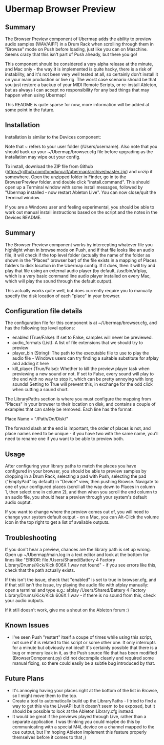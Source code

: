 # Ubermap Browser Preview

## Summary

The Browser Preview component of Ubermap adds the ability to preview audio samples (WAV/AIFF) in a Drum Rack when scrolling through them in "Browse" mode on Push before loading, just like you can on Maschine. Seems crazy that this isn't part of Push already, but there you go!

This component should be considered a very alpha release at the minute, and Mac only - the way it is implemented is quite hacky, there is a risk of instability, and it's not been very well tested at all, so certainly don't install it on your main production or live rig. The worst case scenario should be that you just restore a backup of your MIDI Remote Scripts, or re-install Ableton, but as always I can accept no responsibility for any bad things that may happen when using Ubermap!

This README is quite sparse for now, more information will be added at some point in the future.

## Installation

Installation is similar to the Devices component:

Note that ~ refers to your user folder (/Users/username). Also note that you should back up your ~/Ubermap/browser.cfg file before upgrading as the installation may wipe out your config.

To install, download the ZIP file from Github (https://github.com/tomduncalf/ubermap/archive/master.zip) and unzip it somewhere. Open the unzipped folder in Finder, go in to the BrowserPreview folder, and double click "install.command". This should open up a Terminal window with some install messages, followed by "Ubermap installed - now restart Ableton Live". You can now close/quit the Terminal window.

If you are a Windows user and feeling experimental, you should be able to work out manual install instructions based on the script and the notes in the Devices README.

## Summary

The Browser Preview component works by intercepting whatever file you highlight when in browse mode on Push, and if that file looks like an audio file, it will check if the top level folder (actually the name of the folder as shown in the "Places" browser bar) of the file exists in a mapping of Places folders to disk location in the Ubermap config. If it does, then it will try and play that file using an external audio player (by default, /usr/bin/afplay, which is a very basic command line audio player installed on every Mac, which will play the sound through the default output).

This actually works quite well, but does currently require you to manually specify the disk location of each "place" in your browser.

## Configuration file details

The configuration file for this component is at ~/Ubermap/browser.cfg, and has the following top level options:

- enabled (True/False): If set to False, samples will never be previewed.
- audio_formats (List): A list of file extensions that we should try to preview
- player_bin (String): The path to the executable file to use to play the audio file - Windows users can try finding a suitable substitute for afplay and adding it here
- kill_player (True/False): Whether to kill the preview player task when previewing a new sound or not. If set to False, every sound will play to the end with no way to stop it, which can be pretty annoying with long sounds! Setting to True will prevent this, in exchange for the odd click when cutting a sound short.

The LibraryPaths section is where you must configure the mapping from "Places" in your browser to their location on disk, and contains a couple of examples that can safely be removed. Each line has the format:

Place Name = "/Path/On/Disk/"

The forward slash at the end is important, the order of places is not, and place names need to be unique - if you have two with the same name, you'll need to rename one if you want to be able to preview both.

## Usage

After configuring your library paths to match the places you have configured in your browser, you should be able to preview samples by dropping in a Drum Rack, selecting a pad with Push, selecting the pad ("EmptyPad" by default) in "Device" view, then pushing Browse. Navigate to one of your configured places (scroll all the way down to Places in column 1, then select one in column 2), and then when you scroll the end column to an audio file, you should hear a preview through your system's default audio ouptut.

If you want to change where the preview comes out of, you will need to change your system default output - on a Mac, you can Alt-Click the volume icon in the top right to get a list of available outputs.

## Troubleshooting

If you don't hear a preview, chances are the library path is set up wrong. Open up ~/Ubermap/main.log in a text editor and look at the bottom for lines like "ERROR: file /Users/Shared/Battery 4 Factory Library/Drums/Kick/Kick 606X 1.wav not found" - if you see errors like this, check that the path actually exists.

If this isn't the issue, check that "enabled" is set to true in browser.cfg, and if that still isn't the issue, try playing the audio file with afplay manually: open a terminal and type e.g.: afplay /Users/Shared/Battery 4 Factory Library/Drums/Kick/Kick 606X 1.wav - if there is no sound from this, check your audio outputs.

If it still doesn't work, give me a shout on the Ableton forum :)

## Known Issues

- I've seen Push "restart" itself a coupe of times while using this script, not sure if it is related to this script or some other one. It only interrupts for a minute but obviously not ideal! It's certainly possible that there is a bug or memory leak in it, as the Push source file that has been modified (BrowserComponent.py) did not decompile cleanly and required some manual fixing, so there could easily be a subtle bug introduced by that.

## Future Plans

- It's annoying having your places right at the bottom of the list in Browse, so I might move them to the top.
- Create a tool to automatically build up the LibraryPaths - I tried to find a way to get this via the LiveAPI but it doesn't seem to be exposed, but it should be possible to look at the Ableton Library.cfg instead.
- It would be great if the previews played through Live, rather than a separate application. I was thinking you could maybe do this by communicating with a special M4L device on a channel mapped to the cue output, but I'm hoping Ableton implement this feature properly themselves before it comes to that ;)
